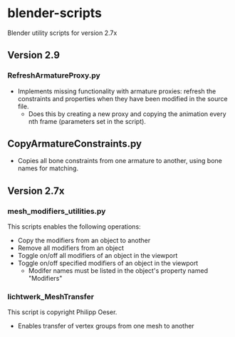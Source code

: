 # blender-scripts
Blender utility scripts for version 2.7x

## Version 2.9

### RefreshArmatureProxy.py 
* Implements missing functionality with armature proxies: refresh the constraints and properties when they have been modified in the source file.
  * Does this by creating a new proxy and copying the animation every nth frame (parameters set in the script).

## CopyArmatureConstraints.py
* Copies all bone constraints from one armature to another, using bone names for matching.

## Version 2.7x

### mesh_modifiers_utilities.py
This scripts enables the following operations:
* Copy the modifiers from an object to another
* Remove all modifiers from an object
* Toggle on/off all modifiers of an object in the viewport
* Toggle on/off specified modifiers of an object in the viewport
  * Modifer names must be listed in the object's property named "Modifiers"

### lichtwerk_MeshTransfer
This script is copyright Philipp Oeser.

* Enables transfer of vertex groups from one mesh to another
